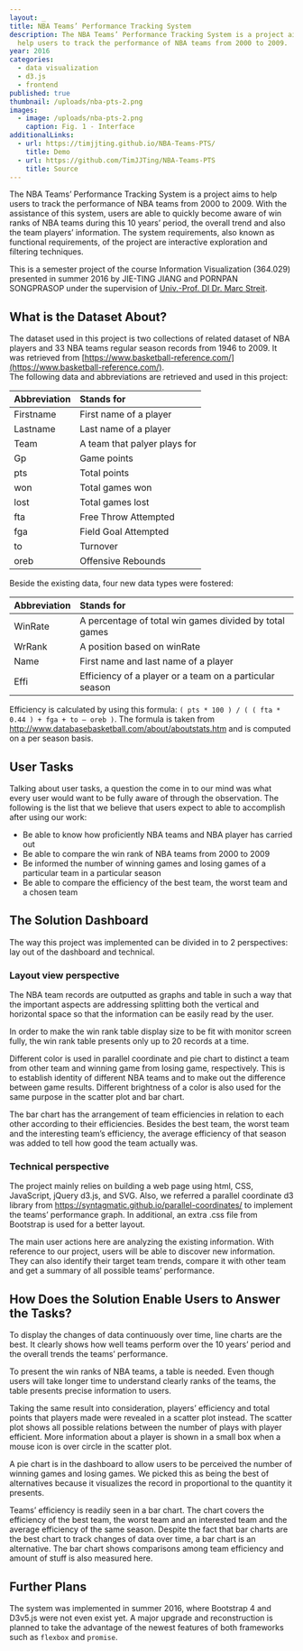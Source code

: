 ```yaml
---
layout: _
title: NBA Teams’ Performance Tracking System
description: The NBA Teams’ Performance Tracking System is a project aims to
  help users to track the performance of NBA teams from 2000 to 2009.
year: 2016
categories:
  - data visualization
  - d3.js
  - frontend
published: true
thumbnail: /uploads/nba-pts-2.png
images:
  - image: /uploads/nba-pts-2.png
    caption: Fig. 1 - Interface
additionalLinks:
  - url: https://timjjting.github.io/NBA-Teams-PTS/
    title: Demo
  - url: https://github.com/TimJJTing/NBA-Teams-PTS
    title: Source
---
```

The NBA Teams’ Performance Tracking System is a project aims to help users to track the performance of NBA teams from 2000 to 2009. With the assistance of this system, users are able to quickly become aware of win ranks of NBA teams during this 10 years’ period, the overall trend and also the team players’ information. The system requirements, also known as functional requirements, of the project are interactive exploration and filtering techniques.  

This is a semester project of the course Information Visualization (364.029) 
presented in summer 2016 by JIE-TING JIANG and PORNPAN SONGPRASOP under the supervision of [Univ.-Prof. DI Dr. Marc Streit](https://www.jku.at/en/institute-of-computer-graphics/about-us/team/marc-streit/).

## What is the Dataset About?
The dataset used in this project is two collections of related dataset of NBA players and 33 NBA teams regular season records from 1946 to 2009. It was retrieved from [https://www.basketball-reference.com/](https://www.basketball-reference.com/).  
The following data and abbreviations are retrieved and used in this project:

Abbreviation| Stands for
------------|:------
Firstname   | First name of a player  
Lastname    | Last name of a player  
Team        | A team that palyer plays for  
Gp          | Game points  
pts         | Total points  
won         | Total games won  
lost        | Total games lost  
fta         | Free Throw Attempted  
fga         | Field Goal Attempted  
to          | Turnover  
oreb        | Offensive Rebounds  

Beside the existing data, four new data types were fostered:  
  
Abbreviation| Stands for  
------------|:------  
WinRate     | A percentage of total win games divided by total games  
WrRank      | A position based on winRate  
Name        | First name and last name of a player  
Effi        | Efficiency of a player or a team on a particular season  
  
Efficiency is calculated by using this formula: `( pts * 100 ) / ( ( fta * 0.44 ) + fga + to – oreb )`. The formula is taken from http://www.databasebasketball.com/about/aboutstats.htm and is computed on a per season basis.

## User Tasks
Talking about user tasks, a question the come in to our mind was what every user would want to be fully aware of through the observation. The following is the list that we believe that users expect to able to accomplish after using our work:
 - Be able to know how proficiently NBA teams and NBA player has carried out
 - Be able to compare the win rank of NBA teams from 2000 to 2009
 - Be informed the number of winning games and losing games of a particular team in a particular season
 - Be able to compare the efficiency of the best team, the worst team and a chosen team

## The Solution Dashboard
The way this project was implemented can be divided in to 2 perspectives: lay out of the dashboard and technical.  

### Layout view perspective
The NBA team records are outputted as graphs and table in such a way that the important aspects are addressing splitting both the vertical and horizontal space so that the information can be easily read by the user.  
  
In order to make the win rank table display size to be fit with monitor screen fully, the win rank table presents only up to 20 records at a time.  
  
Different color is used in parallel coordinate and pie chart to distinct a team from other team and winning game from losing game, respectively. This is to establish identity of different NBA teams and to make out the difference between game results. Different brightness of a color is also used for the same purpose in the scatter plot and bar chart.  
  
The bar chart has the arrangement of team efficiencies in relation to each other according to their efficiencies. Besides the best team, the worst team and the interesting team’s efficiency, the average efficiency of that season was added to tell how good the team actually was.  

### Technical perspective
The project mainly relies on building a web page using html, CSS, JavaScript, jQuery d3.js, and SVG. Also, we referred a parallel coordinate d3 library from https://syntagmatic.github.io/parallel-coordinates/ to implement the teams’ performance graph. In additional, an extra .css file from Bootstrap is used for a better layout.  
  
The main user actions here are analyzing the existing information. With reference to our project, users will be able to discover new information. They can also identify their target team trends, compare it with other team and get a summary of all possible teams’ performance.  

## How Does the Solution Enable Users to Answer the Tasks?
To display the changes of data continuously over time, line charts are the best. It clearly shows how well teams perform over the 10 years’ period and the overall trends the teams’ performance.  
  
To present the win ranks of NBA teams, a table is needed. Even though users will take longer time to understand clearly ranks of the teams, the table presents precise information to users.  
  
Taking the same result into consideration, players’ efficiency and total points that players made were revealed in a scatter plot instead. The scatter plot shows all possible relations between the number of plays with player efficient. More information about a player is shown in a small box when a mouse icon is over circle in the scatter plot.  
  
A pie chart is in the dashboard to allow users to be perceived the number of winning games and losing games. We picked this as being the best of alternatives because it visualizes the record in proportional to the quantity it presents.  
  
Teams’ efficiency is readily seen in a bar chart. The chart covers the efficiency of the best team, the worst team and an interested team and the average efficiency of the same season. Despite the fact that bar charts are the best chart to track changes of data over time, a bar chart is an alternative. The bar chart shows comparisons among team efficiency and amount of stuff is also measured here.  

## Further Plans
The system was implemented in summer 2016, where Bootstrap 4 and D3v5.js were not even exist yet. A major upgrade and reconstruction is planned to take the advantage of the newest features of both frameworks such as `flexbox` and `promise`.
